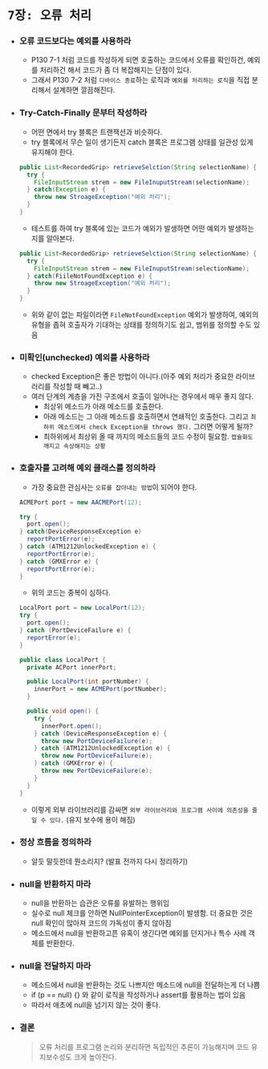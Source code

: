 # `7장: 오류 처리`

- ### 오류 코드보다는 예외를 사용하라
  - P130 7-1 처럼 코드를 작성하게 되면 호출하는 코드에서 오류를 확인하건, 예외를 처리하건 해서 코드가 좀 더 복잡해지는 단점이 있다. 
  - 그래서 P130 7-2 처럼 `디바이스 종료`하는 로직과 `예외를 처리하는 로직`을 직접 분리해서 설계하면 깔끔해진다. 

- ### Try-Catch-Finally 문부터 작성하라
  - 어떤 면에서 try 블록은 트랜잭션과 비슷하다. 
  - try 블록에서 무슨 일이 생기든지 catch 블록은 프로그램 상태를 일관성 있게 유지해야 한다. 
  ```java
  public List<RecordedGrip> retrieveSelction(String selectionName) {
    try {
      FileInputStream strem = new FileInuputStream(selectionName);
    } catch(Exception e) {
      throw new StroageException("예외 처리");
    }
  }
  ```
  - 테스트를 하여 try 블록에 있는 코드가 예외가 발생하면 어떤 예외가 발생하는지를 알아본다. 
  ```java
  public List<RecordedGrip> retrieveSelction(String selectionName) {
    try {
      FileInputStream strem = new FileInuputStream(selectionName);
    } catch(FiileNotFoundException e) {
      throw new StroageException("예외 처리");
    }
  }
  ```
  - 위와 같이 없는 파일이라면 `FileNotFoundException` 예외가 발생하여, 예외의 유형을 좁혀 호출자가 기대하는 상태를 정의하기도 쉽고, 범위를 정의할 수도 있음

- ### 미확인(unchecked) 예외를 사용하라
  - checked Exception은 좋은 방법이 아니다.(아주 예외 처리가 중요한 라이브러리를 작성할 때 빼고..)
  - 여러 단계의 계층을 가진 구조에서 호출이 일어나는 경우에서 매우 좋지 않다. 
    - 최상위 메소드가 아래 메소드를 호출한다. 
    - 아래 메소드는 그 아래 메소드를 호출하면서 연쇄적인 호출한다. 그리고 `최하위 메소드에서 check Exception을 throws 했다.` 그러면 어떻게 될까? 
    - 최하위에서 최상위 올 때 까지의 메소드들의 코드 수정이 필요함. `캡슐화도 깨지고 속상해지는 상황`

- ### 호출자를 고려해 예외 클래스를 정의하라
  - 가장 중요한 관심사는 `오류를 잡아내는 방법`이 되어야 한다. 
  ```java
  ACMEPort port = new AACMEPort(12);

  try {
    port.open();
  } catch(DeviceResponseException e) 
    reportPortError(e);
  } catch (ATM1212UnlockedException e) {
    reportPortError(e);
  } catch (GMXError e) {
    reportPortError(e);
  }
  ```
  - 위의 코드는 중복이 심하다. 
  ```java
  LocalPort port = new LocalPort(12);
  try {
    port.open();
  } catch (PortDeviceFailure e) {
    reportError(e);
  }
  ```
  ```java
  public class LocalPort {
    private ACPort innerPort;

    public LocalPort(int portNumber) {
      innerPort = new ACMEPort(portNumber);
    }

    public void open() {
      try {
        innerPort.open();
      } catch (DeviceResponseException e) {
        throw new PortDeviceFailure(e);
      } catch (ATM1212UnlockedException e) {
        throw new PortDeviceFailure(e);
      } catch (GMXError e) {
        throw new PortDeviceFailure(e);
      }
    }
  }
  ```
  - 이렇게 외부 라이브러리를 감싸면 `외부 라이브러리와 프로그램 사이에 의존성을 줄일 수 있다.` (유지 보수에 용이 해짐)
  
- ### 정상 흐름을 정의하라
  - 알듯 말듯한데 뭔소리지? (발표 전까지 다시 정리하기)

- ### null을 반환하지 마라
  - null을 반환하는 습관은 오류를 유발하는 행위임
  - 실수로 null 체크를 안하면 NullPointerException이 발생함. 더 중요한 것은 null 확인이 많아져 코드의 가독성이 좋지 않아짐
  - 메소드에서 null을 반환하고픈 유혹이 생긴다면 예외를 던지거나 특수 사례 객체를 반환한다. 

- ### null을 전달하지 마라
  - 메소드에서 null을 반환하는 것도 나쁘지만 메소드에 null을 전달하는게 더 나쁨
  - if (p == null) {} 와 같이 로직을 작성하거나 assert를 활용하는 법이 있음
  - 따라서 애초에 null을 넘기지 않는 것이 좋다. 
  
- ### 결론
  > 오류 처리를 프로그램 논리와 분리하면 독립적인 추론이 가능해지며 코드 유지보수성도 크게 높아진다. 